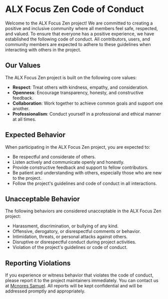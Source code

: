 # ALX Focus Zen Code of Conduct

Welcome to the ALX Focus Zen project! We are committed to creating a positive and inclusive community where all members feel safe, respected, and valued. To ensure that everyone has a positive experience, we have established the following code of conduct. All contributors, users, and community members are expected to adhere to these guidelines when interacting with others in the project.

## Our Values

The ALX Focus Zen project is built on the following core values:

- **Respect**: Treat others with kindness, empathy, and consideration.
- **Openness**: Encourage transparency, honesty, and constructive feedback.
- **Collaboration**: Work together to achieve common goals and support one another.
- **Professionalism**: Conduct yourself in a professional and ethical manner at all times.

## Expected Behavior

When participating in the ALX Focus Zen project, you are expected to:

- Be respectful and considerate of others.
- Listen actively and communicate openly and honestly.
- Provide constructive feedback and support to fellow contributors.
- Be patient and understanding with others, especially those who are new to the project.
- Follow the project's guidelines and code of conduct in all interactions.

## Unacceptable Behavior

The following behaviors are considered unacceptable in the ALX Focus Zen project:

- Harassment, discrimination, or bullying of any kind.
- Offensive, derogatory, or disrespectful comments or behavior.
- Intimidation, threats, or personal attacks against others.
- Disruptive or disrespectful conduct during project activities.
- Violation of the project's guidelines or code of conduct.

## Reporting Violations

If you experience or witness behavior that violates the code of conduct, please report it to the project maintainers immediately. You can contact us at [Mcnores Samuel](samuelmcnores1@gmail.com). All reports will be kept confidential and will be addressed promptly and appropriately.